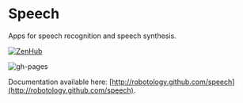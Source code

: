 Speech
======


Apps for speech recognition and speech synthesis.

[![ZenHub](https://img.shields.io/badge/Shipping_faster_with-ZenHub-435198.svg)](https://zenhub.com)

![gh-pages](https://github.com/robotology/speech/workflows/GitHub%20Pages/badge.svg)

Documentation available here: [http://robotology.github.com/speech](http://robotology.github.com/speech).
